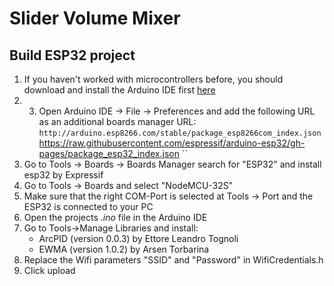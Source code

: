 # Slider Volume Mixer

## Build ESP32 project
1. If you haven't worked with microcontrollers before, you should download and install the Arduino IDE first [here](https://www.arduino.cc/en/main/software)
2. 3. Open Arduino IDE -> File -> Preferences and add the following URL as an additional boards manager URL:
``
http://arduino.esp8266.com/stable/package_esp8266com_index.json
``
https://raw.githubusercontent.com/espressif/arduino-esp32/gh-pages/package_esp32_index.json
``
3. Go to Tools -> Boards -> Boards Manager search for "ESP32" and install esp32 by Expressif
4. Go to Tools -> Boards and select "NodeMCU-32S"
5. Make sure that the right COM-Port is selected at Tools -> Port and the ESP32 is connected to your PC
6. Open the projects *.ino* file in the Arduino IDE
7. Go to Tools->Manage Libraries and install:
	*  ArcPID (version 0.0.3) by Ettore Leandro Tognoli
	*  EWMA (version 1.0.2) by Arsen Torbarina
8. Replace the Wifi parameters  "SSID" and "Password" in WifiCredentials.h
9. Click upload
